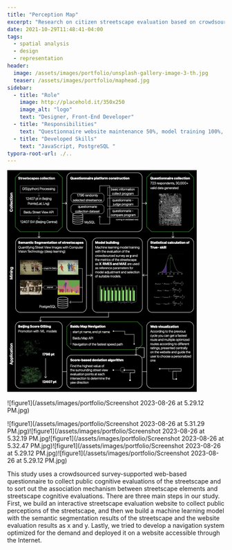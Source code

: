 ```yaml
---
title: "Perception Map"
excerpt: "Research on citizen streetscape evaluation based on crowdsourcing survey and the application of navigation optimization."
date: 2021-10-29T11:48:41-04:00
tags:
  - spatial analysis
  - design
  - representation
header:
  image: /assets/images/portfolio/unsplash-gallery-image-3-th.jpg
  teaser: /assets/images/portfolio/maphead.jpg
sidebar:
  - title: "Role"
    image: http://placehold.it/350x250
    image_alt: "logo"
    text: "Designer, Front-End Developer"
  - title: "Responsibilities"
    text: "Questionnaire website maintenance 50%, model training 100%, navigation website development 50%"
  - title: "Developed Skills"
    text: "JavaScript, PostgreSQL "
typora-root-url: ./..
---
```


<img src="/assets/images/portfolio/Screenshot 2023-06-30 at 03.48.05.jpg" alt="img0" style="zoom:50%;" />

![figure1](/assets/images/portfolio/Screenshot 2023-08-26 at 5.29.12 PM.jpg)

![figure1](/assets/images/portfolio/Screenshot 2023-08-26 at 5.31.29 PM.jpg)![figure1](/assets/images/portfolio/Screenshot 2023-08-26 at 5.32.19 PM.jpg![figure1](/assets/images/portfolio/Screenshot 2023-08-26 at 5.32.47 PM.jpg)![figure1](/assets/images/portfolio/Screenshot 2023-08-26 at 5.29.12 PM.jpg)![figure1](/assets/images/portfolio/Screenshot 2023-08-26 at 5.29.12 PM.jpg)





This study uses a crowdsourced survey-supported web-based questionnaire to collect public cognitive evaluations of the streetscape and to sort out the association mechanism between streetscape elements and streetscape cognitive evaluations. There are three main steps in our study. First, we build an interactive streetscape evaluation website to collect public perceptions of the streetscape, and then we build a machine learning model with the semantic segmentation results of the streetscape and the website evaluation results as x and y. Lastly, we tried to develop a navigation system optimized for the demand and deployed it on a website accessible through the Internet.